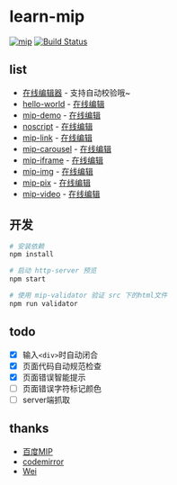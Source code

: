 # learn-mip

[![mip](https://img.shields.io/badge/Thanks-MIP-brightgreen.svg)](https://www.mipengine.org/)
[![Build Status](https://img.shields.io/travis/xuexb/learn-mip/master.svg)](https://travis-ci.org/xuexb/learn-mip)

## list

- [在线编辑器](https://xuexb.github.io/learn-mip/editor.html) - 支持自动校验哦~
- [hello-world](https://xuexb.github.io/learn-mip/src/hello-world) - [在线编辑](https://xuexb.github.io/learn-mip/editor.html?src/hello-world/index.html)
- [mip-demo](https://xuexb.github.io/learn-mip/src/mip-demo) - [在线编辑](https://xuexb.github.io/learn-mip/editor.html?src/mip-demo/index.html)
- [noscript](https://xuexb.github.io/learn-mip/src/noscript) - [在线编辑](https://xuexb.github.io/learn-mip/editor.html?src/noscript/index.html)
- [mip-link](https://xuexb.github.io/learn-mip/src/mip-link) - [在线编辑](https://xuexb.github.io/learn-mip/editor.html?src/mip-link/index.html)
- [mip-carousel](https://xuexb.github.io/learn-mip/src/mip-carousel) - [在线编辑](https://xuexb.github.io/learn-mip/editor.html?src/mip-carousel/index.html)
- [mip-iframe](https://xuexb.github.io/learn-mip/src/mip-iframe) - [在线编辑](https://xuexb.github.io/learn-mip/editor.html?src/mip-iframe/index.html)
- [mip-img](https://xuexb.github.io/learn-mip/src/mip-img) - [在线编辑](https://xuexb.github.io/learn-mip/editor.html?src/mip-img/index.html)
- [mip-pix](https://xuexb.github.io/learn-mip/src/mip-pix) - [在线编辑](https://xuexb.github.io/learn-mip/editor.html?src/mip-pix/index.html)
- [mip-video](https://xuexb.github.io/learn-mip/src/mip-video) - [在线编辑](https://xuexb.github.io/learn-mip/editor.html?src/mip-video/index.html)

## 开发

```bash
# 安装依赖
npm install

# 启动 http-server 预览
npm start

# 使用 mip-validator 验证 src 下的html文件
npm run validator
```

## todo

- [x] 输入`<div>`时自动闭合
- [x] 页面代码自动规范检查
- [x] 页面错误智能提示
- [ ] 页面错误字符标记颜色
- [ ] server端抓取

## thanks

- [百度MIP](https://www.mipengine.org/)
- [codemirror](http://codemirror.net/)
- [Wei](https://whe.me/)
